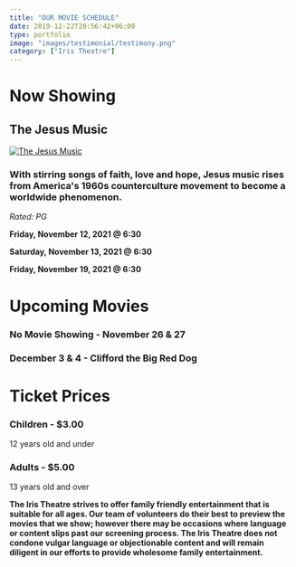 ```yaml
---
title: "OUR MOVIE SCHEDULE"
date: 2019-12-22T20:56:42+06:00
type: portfolio
image: "images/testimonial/testimony.png"
category: ["Iris Theatre"]
---
```


# Now Showing 

## The Jesus Music

[![The Jesus Music](https://img.youtube.com/vi/Ht0amareeDI/0.jpg)](https://www.youtube.com/watch?v=Ht0amareeDI)

### With stirring songs of faith, love and hope, Jesus music rises from America's 1960s counterculture movement to become a worldwide phenomenon.

_Rated: PG_

**Friday, November 12, 2021 @ 6:30**

**Saturday, November 13, 2021 @ 6:30**

**Friday, November 19, 2021 @ 6:30**

# Upcoming Movies

### No Movie Showing - November 26 & 27

### December 3 & 4 - Clifford the Big Red Dog


# Ticket Prices

### Children - $3.00
12 years old and under

### Adults - $5.00 
13 years old and over

**The Iris Theatre strives to offer family friendly entertainment that is suitable for all ages. Our team of volunteers do their best to preview the movies that we show; however there may be occasions where language or content slips past our screening process. The Iris Theatre does not condone vulgar language or objectionable content and will remain diligent in our efforts to provide wholesome family entertainment.**
